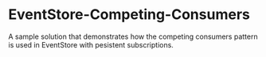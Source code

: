 # EventStore-Competing-Consumers
A sample solution that demonstrates how the competing consumers pattern is used in EventStore with pesistent subscriptions.
